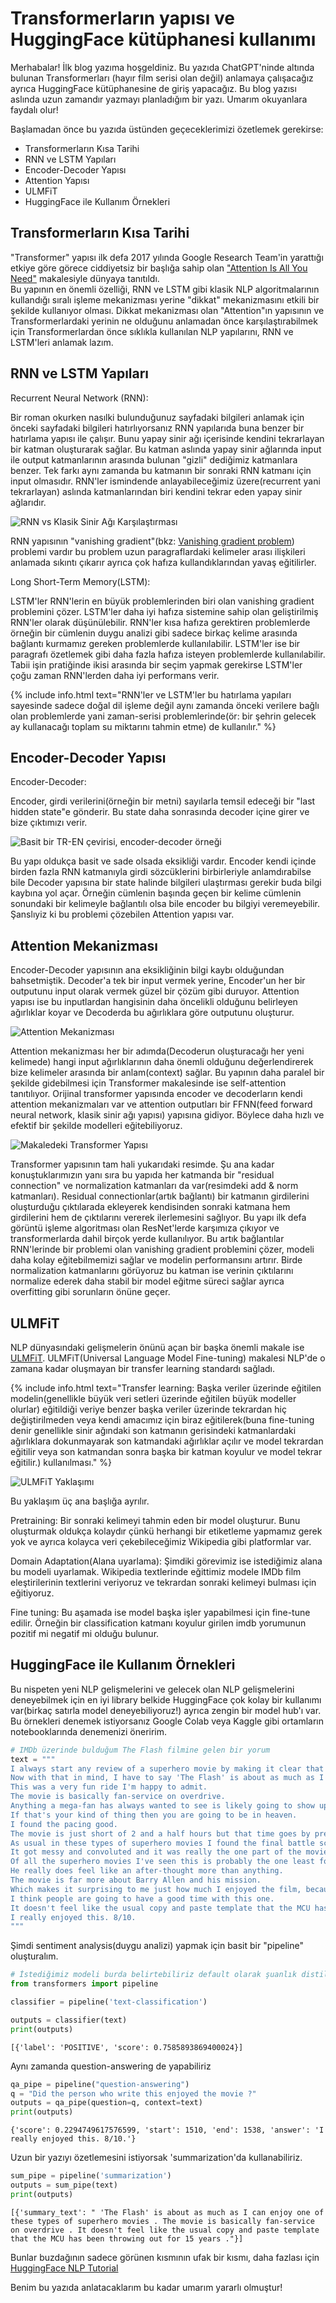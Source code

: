 # Transformerların yapısı ve HuggingFace kütüphanesi kullanımı

Merhabalar! İlk blog yazıma hoşgeldiniz. Bu yazıda ChatGPT'ninde altında bulunan Transformerları (hayır film serisi olan değil) anlamaya çalışacağız ayrıca HuggingFace kütüphanesine de giriş yapacağız.
Bu blog yazısı aslında uzun zamandır yazmayı planladığım bir yazı. Umarım okuyanlara faydalı olur!

Başlamadan önce bu yazıda üstünden geçeceklerimizi özetlemek gerekirse:

- Transformerların Kısa Tarihi
- RNN ve LSTM Yapıları
- Encoder-Decoder Yapısı
- Attention Yapısı
- ULMFiT
- HuggingFace ile Kullanım Örnekleri

## Transformerların Kısa Tarihi

"Transformer" yapısı ilk defa 2017 yılında Google Research Team'in yarattığı etkiye göre görece ciddiyetsiz bir başlığa sahip olan ["Attention Is All You Need"](https://arxiv.org/abs/1706.03762) makalesiyle dünyaya tanıtıldı.  
Bu yapının en önemli özelliği, RNN ve LSTM gibi klasik NLP algoritmalarının kullandığı sıralı işleme mekanizması yerine "dikkat" mekanizmasını etkili bir şekilde kullanıyor olması.
Dikkat mekanizması olan "Attention"ın yapısının ve Transformerlardaki yerinin ne olduğunu anlamadan önce karşılaştırabilmek için Transformerlardan önce sıklıkla kullanılan NLP yapılarını, RNN ve LSTM'leri anlamak lazım.

## RNN ve LSTM Yapıları

Recurrent Neural Network (RNN):

Bir roman okurken nasılki bulunduğunuz sayfadaki bilgileri anlamak için önceki sayfadaki bilgileri hatırlıyorsanız RNN yapılarıda buna benzer bir hatırlama yapısı ile çalışır. 
Bunu yapay sinir ağı içerisinde kendini tekrarlayan bir katman oluşturarak sağlar.
Bu katman aslında yapay sinir ağlarında input ile output katmanlarının arasında bulunan "gizli" dediğimiz katmanlara benzer. Tek farkı aynı zamanda bu katmanın bir sonraki RNN katmanı için input olmasıdır.
RNN'ler ismindende anlayabileceğimiz üzere(recurrent yani tekrarlayan) aslında katmanlarından biri kendini tekrar eden yapay sinir ağlarıdır.

![](/images/RNNvsNN.png "RNN vs Klasik Sinir Ağı Karşılaştırması")

RNN yapısının "vanishing gradient"(bkz: [Vanishing gradient problem](https://en.wikipedia.org/wiki/Vanishing_gradient_problem)) problemi vardır bu problem uzun paragraflardaki kelimeler arası ilişkileri anlamada sıkıntı çıkarır ayrıca çok hafıza kullandıklarından yavaş eğitilirler.

Long Short-Term Memory(LSTM):

LSTM'ler RNN'lerin en büyük problemlerinden biri olan vanishing gradient problemini çözer. LSTM'ler daha iyi hafıza sistemine sahip olan geliştirilmiş RNN'ler olarak düşünülebilir.
RNN'ler kısa hafıza gerektiren problemlerde örneğin bir cümlenin duygu analizi gibi sadece birkaç kelime arasında bağlantı kurmamız gereken problemlerde kullanılabilir.
LSTM'ler ise bir paragrafı özetlemek gibi daha fazla hafıza isteyen problemlerde kullanılabilir.
Tabii işin pratiğinde ikisi arasında bir seçim yapmak gerekirse LSTM'ler çoğu zaman RNN'lerden daha iyi performans verir.

{% include info.html text="RNN'ler ve LSTM'ler bu hatırlama yapıları sayesinde sadece doğal dil işleme değil aynı zamanda önceki verilere bağlı olan problemlerde yani zaman-serisi problemlerinde(ör: bir şehrin gelecek ay kullanacağı toplam su miktarını tahmin etme) de kullanılır." %}

## Encoder-Decoder Yapısı

Encoder-Decoder:

Encoder, girdi verilerini(örneğin bir metni) sayılarla temsil edeceği bir "last hidden state"e gönderir. Bu state daha sonrasında decoder içine girer ve bize çıktımızı verir.

![](/images/encoder-decoder-basit-ornek.PNG "Basit bir TR-EN çevirisi, encoder-decoder örneği")

Bu yapı oldukça basit ve sade olsada eksikliği vardır. 
Encoder kendi içinde birden fazla RNN katmanıyla girdi sözcüklerini birbirleriyle anlamdırabilse bile Decoder yapısına bir state halinde bilgileri ulaştırması gerekir buda bilgi kaybına yol açar.
Örneğin cümlenin başında geçen bir kelime cümlenin sonundaki bir kelimeyle bağlantılı olsa bile encoder bu bilgiyi veremeyebilir. Şanslıyiz ki bu problemi çözebilen Attention yapısı var.

## Attention Mekanizması

Encoder-Decoder yapısının ana eksikliğinin bilgi kaybı olduğundan bahsetmiştik.
Decoder'a tek bir input vermek yerine, Encoder'un her bir outputunu input olarak vermek güzel bir çözüm gibi duruyor.
Attention yapısı ise bu inputlardan hangisinin daha öncelikli olduğunu belirleyen ağırlıklar koyar ve Decoderda bu ağırlıklara göre outputunu oluşturur.

![](/images/attention-mekanizmasi.PNG "Attention Mekanizması")

Attention mekanizması her bir adımda(Decoderun oluşturacağı her yeni kelimede) hangi input ağırlıklarının daha önemli olduğunu değerlendirerek bize kelimeler arasında bir anlam(context) sağlar.
Bu yapının daha paralel bir şekilde gidebilmesi için Transformer makalesinde ise self-attention tanıtılıyor. Orijinal transformer yapısında encoder ve decoderların kendi attention mekanizmaları var ve attention outputları bir FFNN(feed forward neural network, klasik sinir ağı yapısı) yapısına gidiyor.
Böylece daha hızlı ve efektif bir şekilde modelleri eğitebiliyoruz.

![](/images/transformer-arch.png "Makaledeki Transformer Yapısı")

Transformer yapısının tam hali yukarıdaki resimde. Şu ana kadar konuştuklarımızın yanı sıra bu yapıda her katmanda bir "residual connection" ve normalization katmanları da var(resimdeki add & norm katmanları). Residual connectionlar(artık bağlantı) bir katmanın girdilerini oluşturduğu çıktılarada ekleyerek kendisinden sonraki katmana hem girdilerini hem de çıktılarını vererek ilerlemesini sağlıyor. Bu yapı ilk defa görüntü işleme algoritması olan ResNet'lerde karşımıza çıkıyor ve transformerlarda dahil birçok yerde kullanılıyor. Bu artık bağlantılar RNN'lerinde bir problemi olan vanishing gradient problemini çözer, modeli daha kolay eğitebilmemizi sağlar ve modelin performansını artırır. Birde normalization katmanlarını görüyoruz bu katman ise verinin çıktılarını normalize ederek daha stabil bir model eğitme süreci sağlar ayrıca overfitting gibi sorunların önüne geçer.

## ULMFiT

NLP dünyasındaki gelişmelerin önünü açan bir başka önemli makale ise [ULMFiT](https://arxiv.org/abs/1801.06146). ULMFiT(Universal Language Model Fine-tuning) makalesi NLP'de o zamana kadar oluşmayan bir transfer learning standardı sağladı.

{% include info.html text="Transfer learning: Başka veriler üzerinde eğitilen modelin(genellikle büyük veri setleri üzerinde eğitilen büyük modeller olurlar) eğitildiği veriye benzer başka veriler üzerinde tekrardan hiç değiştirilmeden veya kendi amacımız için biraz eğitilerek(buna fine-tuning denir genellikle sinir ağındaki son katmanın gerisindeki katmanlardaki ağırlıklara dokunmayarak son katmandaki ağırlıklar açılır ve model tekrardan eğitilir veya son katmandan sonra başka bir katman koyulur ve model tekrar eğitilir.) kullanılması." %}

![](/images/ulmfit-yaklasimi.png "ULMFiT Yaklaşımı")

Bu yaklaşım üç ana başlığa ayrılır.

Pretraining: Bir sonraki kelimeyi tahmin eden bir model oluşturur. Bunu oluşturmak oldukça kolaydır çünkü herhangi bir etiketleme yapmamız gerek yok ve ayrıca kolayca veri çekebileceğimiz Wikipedia gibi platformlar var.

Domain Adaptation(Alana uyarlama): Şimdiki görevimiz ise istediğimiz alana bu modeli uyarlamak. Wikipedia textlerinde eğittimiz modele IMDb film eleştirilerinin textlerini veriyoruz ve tekrardan sonraki kelimeyi bulması için eğitiyoruz.

Fine tuning: Bu aşamada ise model başka işler yapabilmesi için fine-tune edilir. Örneğin bir classification katmanı koyulur girilen imdb yorumunun pozitif mi negatif mi olduğu bulunur.

## HuggingFace ile Kullanım Örnekleri

Bu nispeten yeni NLP gelişmelerini ve gelecek olan NLP gelişmelerini deneyebilmek için en iyi library belkide HuggingFace çok kolay bir kullanımı var(birkaç satırla model deneyebiliyoruz!) ayrıca zengin bir model hub'ı var.
Bu örnekleri denemek istiyorsanız Google Colab veya Kaggle gibi ortamların notebooklarında denemenizi öneririm.

```python
# IMDb üzerinde bulduğum The Flash filmine gelen bir yorum
text = """
I always start any review of a superhero movie by making it clear that these are not my types of movies and my opinion, for any superfans out there, should always be taken with a grain of salt. 
Now with that in mind, I have to say 'The Flash' is about as much as I can enjoy one of these types of movies. 
This was a very fun ride I'm happy to admit.
The movie is basically fan-service on overdrive.
Anything a mega-fan has always wanted to see is likely going to show up at some stage in this movie. 
If that's your kind of thing then you are going to be in heaven.
I found the pacing good. 
The movie is just short of 2 and a half hours but that time goes by pretty quickly. 
As usual in these types of superhero movies I found the final battle scene the weakest the film had to offer. 
It got messy and convoluted and it was really the one part of the movie where I lost interest.
Of all the superhero movies I've seen this is probably the one least focused on the villain.
He really does feel like an after-thought more than anything. 
The movie is far more about Barry Allen and his mission. 
Which makes it surprising to me just how much I enjoyed the film, because the one thing I do often get out of these films is enjoyment from the villain.
I think people are going to have a good time with this one.
It doesn't feel like the usual copy and paste template that the MCU has been throwing out for 15 years now and it is certainly a step up from everything non-Batman that DC has been doing recently.
I really enjoyed this. 8/10.
"""
```

Şimdi sentiment analysis(duygu analizi) yapmak için basit bir "pipeline" oluşturalım. 

```python
# İstediğimiz modeli burda belirtebiliriz default olarak şuanlık distilbert modeli kullanıyor
from transformers import pipeline

classifier = pipeline('text-classification')
```

```python
outputs = classifier(text)
print(outputs)
```

    [{'label': 'POSITIVE', 'score': 0.7585893869400024}]

Aynı zamanda question-answering de yapabiliriz

```python
qa_pipe = pipeline("question-answering")
q = "Did the person who write this enjoyed the movie ?"
outputs = qa_pipe(question=q, context=text)
print(outputs)
```

    {'score': 0.2294749617576599, 'start': 1510, 'end': 1538, 'answer': 'I really enjoyed this. 8/10.'}

Uzun bir yazıyı özetlemesini istiyorsak 'summarization'da kullanabiliriz.

```python
sum_pipe = pipeline('summarization')
outputs = sum_pipe(text)
print(outputs)
```

    [{'summary_text': " 'The Flash' is about as much as I can enjoy one of these types of superhero movies . The movie is basically fan-service on overdrive . It doesn't feel like the usual copy and paste template that the MCU has been throwing out for 15 years ."}]

Bunlar buzdağının sadece görünen kısmının ufak bir kısmı, daha fazlası için [HuggingFace NLP Tutorial](https://huggingface.co/learn/nlp-course/chapter0/1?fw=pt)

Benim bu yazıda anlatacaklarım bu kadar umarım yararlı olmuştur!
